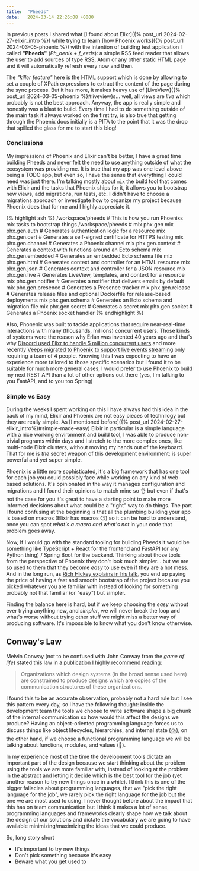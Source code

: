 ```yaml
---
title:  "Pheeds"
date:   2024-03-14 22:26:08 +0000
---
```


In previous posts I shared what [I found about Elixr]({% post_url 2024-02-27-elixir_intro %}) while trying to learn [how Phoenix works]({% post_url 2024-03-05-phoenix %}) with the intention of building test application I called **"Pheeds"** (_Ph_oenix + f_eeds_): a simple RSS feed reader that allows the user to add sources of type RSS, Atom or any other static HTML page and it will automatically refresh every now and then.

The _"killer feature"_ here is the HTML support which is done by allowing to set a couple of XPath expressions to extract the content of the page during the sync process. But it has more, it makes heavy use of [LiveView]({% post_url 2024-03-05-phoenix %}#liveview)s... well, all views are _live_ which probably is not the best approach. Anyway, the app is really simple and honestly was a blast to build. Every time I had to do something outside of the main task it always worked on the first try, is also true that getting through the Phoenix docs initially is a PITA to the point that it was the drop that spilled the glass for me to start this blog!

### Conclusions

My impressions of Phoenix and Elixir can't be better, I have a great time building Pheeds and never felt the need to use anything outside of what the ecosystem was providing me. It is true that my app was one level above being a TODO app, but even so, I have the sense that everything I could need was just there. I'm talking mostly about `mix` the build tool that comes with Elixir and the tasks that Phoenix ships for it, it allows you to bootstrap new views, add migrations, run tests, etc. I didn't have to choose a migrations approach or investigate how to organize my project because Phoenix does that for me and I highly appreciate it.

{% highlight ash %}
/workspace/pheeds # This is how you run Phoenixs mix tasks to bootstrap things
/workspace/pheeds # mix phx.gen
mix phx.gen.auth     # Generates authentication logic for a resource
mix phx.gen.cert     # Generates a self-signed certificate for HTTPS testing
mix phx.gen.channel  # Generates a Phoenix channel
mix phx.gen.context  # Generates a context with functions around an Ecto schema
mix phx.gen.embedded # Generates an embedded Ecto schema file
mix phx.gen.html     # Generates context and controller for an HTML resource
mix phx.gen.json     # Generates context and controller for a JSON resource
mix phx.gen.live     # Generates LiveView, templates, and context for a resource
mix phx.gen.notifier # Generates a notifier that delivers emails by default
mix phx.gen.presence # Generates a Presence tracker
mix phx.gen.release  # Generates release files and optional Dockerfile for release-based deployments
mix phx.gen.schema   # Generates an Ecto schema and migration file
mix phx.gen.secret   # Generates a secret
mix phx.gen.socket   # Generates a Phoenix socket handler
{% endhighlight %}

Also, Phonenix was built to tackle applications that require near-real-time interactions with many (thousands, millions) concurrent users. Those kinds of systems were the reason why Erlan was invented 40 years ago and that's why [Discord used Elixr to handle 5 million concurrent users](https://discord.com/blog/how-discord-scaled-elixir-to-5-000-000-concurrent-users) and more recently [Veeps migrated to Phoenix to support live events streaming](https://elixir-lang.org/blog/2024/03/05/veeps-elixir-case/) only requiring a team of 4 people. Knowing this I was expecting to have an experience more tailored to those specific scenarios but I found it to be suitable for much more general cases, I would prefer to use Phoenix to build my next REST API than a lot of other options out there (yes, I'm talking to you FastAPI, and to you too Spring)

### Simple vs Easy

During the weeks I spent working on this I have always had this idea in the back of my mind, Elixir and Phoenix are not easy pieces of technilogy but they are really simple. As [I mentioned before]({% post_url 2024-02-27-elixir_intro%}#simple-made-easy) Elixir in particular is a simple language with a nice working environment and build tool, I was able to produce non-trivial programs within days and I stretch to the more complex ones, like multi-node Elixir clusters, without moving my hands out of the keyboard. That for me is _the_ secret weapon of this development environment: is super powerful and yet super simple.

Phoenix is a little more sophisticated, it's a big framework that has one tool for each job you could possibly face while working on any kind of web-based solutions. It's opinionated in the way it manages configuration and migrations and I found their opinions to match mine so 👌 but even if that's not the case for you it's great to have a starting point to make more informed decisions about what could be a "right" way to do things. The part I found confusing at the beginning is that all the plumbing building your app is based on macros (Elixir has macros 😐) so it can be hard to understand, once you can spot _what's a macro and what's not_ in your code that problem goes away. 

Now, If I would go with the standard tooling for building Pheeds it would be something like TypeScript + React for the frontend and FastAPI (or any Python thing) / Spring Boot for the backend. Thinking about those tools from the perspective of Phoenix they don't look much simpler... but we are so used to them that they become _easy_ to use even if they are a hot mess. And in the long run, as [Rich Hickey explains in his talk](https://youtu.be/SxdOUGdseq4?t=1034), you end up paying the price of having a fast and smooth bootstrap of the project because you picked whatever you are familiar with instead of looking for something probably not that familiar (or "easy") but simpler.

Finding the balance here is hard, but if we keep choosing the _easy_ without ever trying anything new, and _simpler_, we will never break the loop and what's worse without trying other stuff we might miss a better way of producing software. It's impossible to know what you don't know otherwise.

## Conway's Law

Melvin Conway (not to be confused with John Conway from the _game of life_) stated this law in [a publication I highly recommend reading](http://www.melconway.com/Home/pdf/committees.pdf):
> Organizations which design systems (in the broad sense used here) are constrained to produce designs which are copies of the communication structures of these organizations.

I found this to be an accurate observation, probably not a hard rule but I see this pattern every day, so I have the following thought: inside the development team the tools we choose to write software shape a big chunk of the internal communication so how would this affect the designs we produce? Having an object-oriented programming language forces us to discuss things like object lifecycles, hierarchies, and internal state (⛈️), on the other hand, if we choose a functional programming language we will be talking about functions, modules, and values (🌈).

In my experience most of the time the development tools dictate an important part of the design because we start thinking about the problem using the tools we are more familiar with, instead of looking at the problem in the abstract and letting it decide which is the best tool for the job (yet another reason to try new things once in a while). I think this is one of the bigger fallacies about programming languages, that we "pick the right language for the job", we rarely pick the right language for the job but the one we are most used to using. I never thought before about the impact that this has on team communication but I think it makes a lot of sense, programming languages and frameworks clearly shape how we talk about the design of our solutions and dictate the vocabulary we are going to have available minimizing/maximizing the ideas that we could produce.

So, long story short
- It's important to try new things
- Don't pick something because it's easy
- Beware what you get used to
